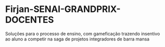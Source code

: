 # Firjan-SENAI-GRANDPRIX-DOCENTES
Soluções para o processo de ensino, com gameficação trazendo insentivo ao aluno a competir na saga de projetos integradores de barra mansa
